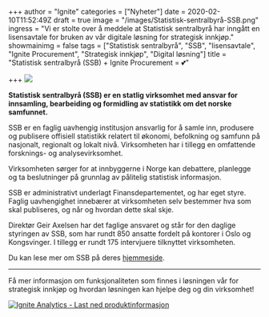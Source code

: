 +++
author = "Ignite"
categories = ["Nyheter"]
date = 2020-02-10T11:52:49Z
draft = true
image = "/images/Statistisk-sentralbyrå-SSB.png"
ingress = "Vi er stolte over å meddele at Statistisk sentralbyrå har inngått en lisensavtale for bruken av vår digitale løsning for strategisk innkjøp."
showmainimg = false
tags = ["Statistisk sentralbyrå", "SSB", "lisensavtale", "Ignite Procurement", "Strategisk innkjøp", "Digital løsning"]
title = "Statistisk sentralbyrå (SSB) + Ignite Procurement = 💕"

+++
![](/images/Statistisk-sentralbyrå-SSB.png)

**Statistisk sentralbyrå (SSB) er en statlig virksomhet med ansvar for innsamling, bearbeiding og formidling av statistikk om det norske samfunnet.**

SSB er en faglig uavhengig institusjon ansvarlig for å samle inn, produsere og publisere offisiell statistikk relatert til økonomi, befolkning og samfunn på nasjonalt, regionalt og lokalt nivå. Virksomheten har i tillegg en omfattende forsknings- og analysevirksomhet.

Virksomheten sørger for at innbyggerne i Norge kan debattere, planlegge og ta beslutninger på grunnlag av pålitelig statistisk informasjon.

SSB er administrativt underlagt Finansdepartementet, og har eget styre. Faglig uavhengighet innebærer at virksomheten selv bestemmer hva som skal publiseres, og når og hvordan dette skal skje.

Direktør Geir Axelsen har det faglige ansvaret og står for den daglige styringen av SSB, som har rundt 850 ansatte fordelt på kontorer i Oslo og Kongsvinger. I tillegg er rundt 175 intervjuere tilknyttet virksomheten.

Du kan lese mer om SSB på deres [hjemmeside](https://www.ssb.no/ "Statistisk sentralbyrå (SSB)").

***

Få mer informasjon om funksjonaliteten som finnes i løsningen vår for strategisk innkjøp og hvordan løsningen kan hjelpe deg og din virksomhet!

[![](https://www.ignite.no/images/Last%20ned%20produktinfo%20-%201200%20x100.png "Ignite Analytics - Last ned produktinformasjon")](https://www.ignite.no/ignite-analytics/produktinformasjon/ "Ignite Analytics - Last ned produktinformasjon")